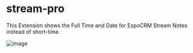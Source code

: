 # stream-pro
This Extension shows the Full Time and Date for EspoCRM Stream Notes instead of short-time.

![image](https://user-images.githubusercontent.com/32223252/220250006-23fb2521-6108-4b9b-b357-0a59677f6c11.png)
